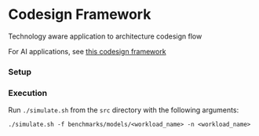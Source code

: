 # Codesign Framework

Technology aware application to architecture codesign flow

For AI applications, see [this codesign framework](https://github.com/r09g/ai_codesign)

### Setup

### Execution
Run `./simulate.sh` from the `src` directory with the following arguments:
```
./simulate.sh -f benchmarks/models/<workload_name> -n <workload_name>
```